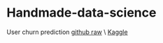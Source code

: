 # Handmade-data-science
User churn prediction [github raw](https://github.com/RuslanOraev/handmade-data-science/raw/main/notebooks/courseworks/Coursework_ML.ipynb) \ [Kaggle](https://www.kaggle.com/ruslanoraev/coursework-ml)
